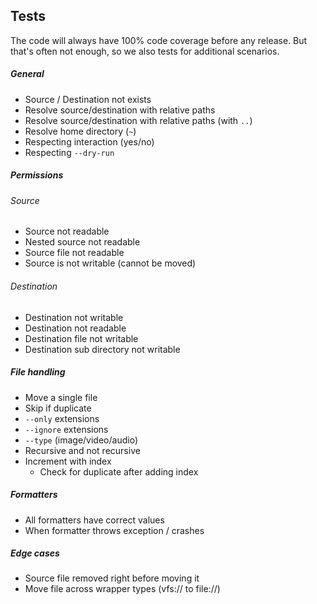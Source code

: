 ## Tests

The code will always have 100% code coverage before any release. But that's often not enough,
so we also tests for additional scenarios.

##### General
- Source / Destination not exists
- Resolve source/destination with relative paths
- Resolve source/destination with relative paths (with `..`)
- Resolve home directory (`~`)
- Respecting interaction (yes/no)
- Respecting `--dry-run`

##### Permissions
###### Source
- Source not readable
- Nested source not readable
- Source file not readable
- Source is not writable (cannot be moved)

###### Destination
- Destination not writable
- Destination not readable
- Destination file not writable
- Destination sub directory not writable


##### File handling
- Move a single file
- Skip if duplicate
- `--only` extensions
- `--ignore` extensions
- `--type` (image/video/audio)
- Recursive and not recursive
- Increment with index
  - Check for duplicate after adding index

##### Formatters
- All formatters have correct values
- When formatter throws exception / crashes

##### Edge cases
- Source file removed right before moving it
- Move file across wrapper types (vfs:// to file://)